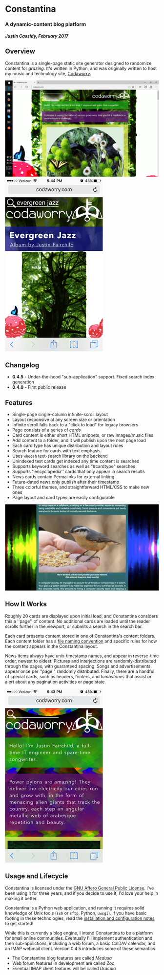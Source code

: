# Constantina
### A dynamic-content blog platform
##### Justin Cassidy, February 2017

## Overview
Constantina is a single-page static site generator designed to randomize 
content for *grazing*. It's written in Python, and was originally written
to host my music and technology site, [Codaworry](http://www.codaworry.com). 

<img src="https://raw.githubusercontent.com/wwoast/constantina/master/docs/desktop1.png" width="720" />
<img src="https://raw.githubusercontent.com/wwoast/constantina/master/docs/mobile1.png" width="320" />


## Changelog

* **0.4.5** - Under-the-hood "sub-application" support. Fixed search index generation
* **0.4.0** - First public release


## Features
* Single-page single-column infinite-scroll layout
 * Layout responsive at any screen size or orientation
 * Infinite scroll falls back to a "click to load" for legacy browsers
* Page consists of a series of *cards* 
 * Card content is either short HTML snippets, or raw images/music files
 * Add content to a folder, and it will publish upon the next page load
 * Each card type has unique distribution and layout rules
* Search feature for cards with text emphasis
 * Uses `whoosh` text-search library on the backend
 * Unindexed text cards get indexed any time content is searched
 * Supports keyword searches as well as "#cardtype" searches
 * Supports ''encyclopedia'' cards that only appear in search results
* News cards contain Permalinks for external linking
* Future-dated news only publish after their timestamp
* Three colorful themes, and straightforward HTML/CSS to make new ones
* Page layout and card types are easily configurable

<img src="https://raw.githubusercontent.com/wwoast/constantina/master/docs/desktop2.png" width="720" />


## How It Works
Roughly 20 cards are displayed upon initial load, and Constantina considers
this a ''page'' of content. No additional cards are loaded until the reader 
scrolls further in the viewport, or submits a search in the search bar.

Each card presents content stored in one of Constantina's content folders. 
Each content folder has a [file naming convention](https://github.com/wwoast/constantina/blob/master/docs/ADMIN.md)
and specific rules for how the content appears in the Constantina layout.

News items always have unix-timestamp names, and appear in reverse-time order,
newest to oldest. Pictures and interjections are randomly-distributed through
the pages, with guaranteed spacing. Songs and advertisements appear once per 
''page'', randomly distributed. Finally, there are a handful of special cards,
such as headers, footers, and *tombstones* that assist or alert about any
pagination activities or page state.

<img src="https://raw.githubusercontent.com/wwoast/constantina/master/docs/mobile2.png" width="320" />


## Usage and Lifecycle
Constantina is licensed under the [GNU Affero General Public License](https://github.com/wwoast/constantina/blob/master/LICENSE.md). I've been using it for three years, and if you decide
to use it, I'd love your help in making it better.

Constantina is a Python web application, and running it requires solid knowledge
of Unix tools (`ssh` or `sftp`, Python, `uwsgi`). If you have basic footing in these 
technologies, read the [installation and configuration notes](https://github.com/wwoast/constantina/blob/master/docs/ADMIN.md) to get started!

While this is currently a blog engine, I intend Constantina to be a platform
for small online communities. Eventually I'll implement authentication and then
sub-applictions, including a web forum, a basic CalDAV calendar, and an IMAP 
webmail client. Version 0.4.5 introduces some of these semantics:

 * The Constantina blog features are called _Medusa_
 * Web forum features in development are called _Zoo_
 * Eventual IMAP client features will be called _Dracula_
